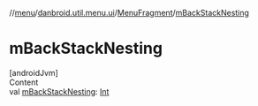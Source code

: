 //[menu](../../index.md)/[danbroid.util.menu.ui](../index.md)/[MenuFragment](index.md)/[mBackStackNesting](m-back-stack-nesting.md)



# mBackStackNesting  
[androidJvm]  
Content  
val [mBackStackNesting](m-back-stack-nesting.md): [Int](https://kotlinlang.org/api/latest/jvm/stdlib/kotlin/-int/index.html)  



